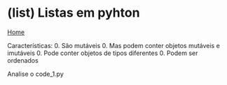 # (list) Listas em pyhton
[Home](../readme.md)

Características:
0. São mutáveis
0. Mas podem conter objetos mutáveis e imutáveis
0. Pode conter objetos de tipos diferentes
0. Podem ser ordenados


Analise o code_1.py
